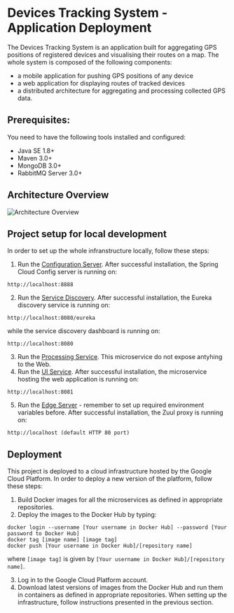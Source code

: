 # Devices Tracking System - Application Deployment
The Devices Tracking System is an application built for aggregating GPS positions of registered devices and visualising
their routes on a map. The whole system is composed of the following components:
  - a mobile application for pushing GPS positions of any device
  - a web application for displaying routes of tracked devices
  - a distributed architecture for aggregating and processing collected GPS data.

## Prerequisites:
You need to have the following tools installed and configured:
  - Java SE 1.8+
  - Maven 3.0+
  - MongoDB 3.0+
  - RabbitMQ Server 3.0+

## Architecture Overview
![Architecture Overview](https://lh5.googleusercontent.com/alDXk75dCQZM8GS3ef-eFVDsDClti4qx1QpP86uYv-KHeO1KJUipUodKhIRBJw4zK_n2BNS15WgoNQ=w1366-h662-rw)

## Project setup for local development
In order to set up the whole infranstructure locally, follow these steps:
  1. Run the [Configuration Server](https://github.com/device-tracking-system/configuration-server). After successful
     installation, the Spring Cloud Config server is running on:
```
http://localhost:8888
```
  2. Run the [Service Discovery](https://github.com/device-tracking-system/service-discovery). After successful 
     installation, the Eureka discovery service is running on:
```
http://localhost:8080/eureka
```
while the service discovery dashboard is running on:
```
http://localhost:8080
```
  3. Run the [Processing Service](https://github.com/device-tracking-system/processing-service). This microservice
     do not expose antyhing to the Web.
  4. Run the [UI Service](https://github.com/device-tracking-system/ui-service). After successful installation,
     the microservice hosting the web application is running on:
```
http://localhost:8081
```
  5. Run the [Edge Server](https://github.com/device-tracking-system/edge-server) - remember to set up required
     environment variables before. After successful installation, the Zuul proxy is running on:
```
http://localhost (default HTTP 80 port)
```

## Deployment
This project is deployed to a cloud infrastructure hosted by the Google Cloud Platform. In order to deploy a new 
version of the platform, follow these steps:
  1. Build Docker images for all the microservices as defined in appropriate repositories.
  2. Deploy the images to the Docker Hub by typing:
```
docker login --username [Your username in Docker Hub] --password [Your password to Docker Hub]
docker tag [image name] [image tag]
docker push [Your username in Docker Hub]/[repository name]
```
where `[image tag]` is given by `[Your username in Docker Hub]/[repository name]`.

  3. Log in to the Google Cloud Platform account.
  4. Download latest versions of images from the Docker Hub and run them in containers as defined in appropriate
  repositories. When setting up the infrastructure, follow instructions presented in the previous section.

